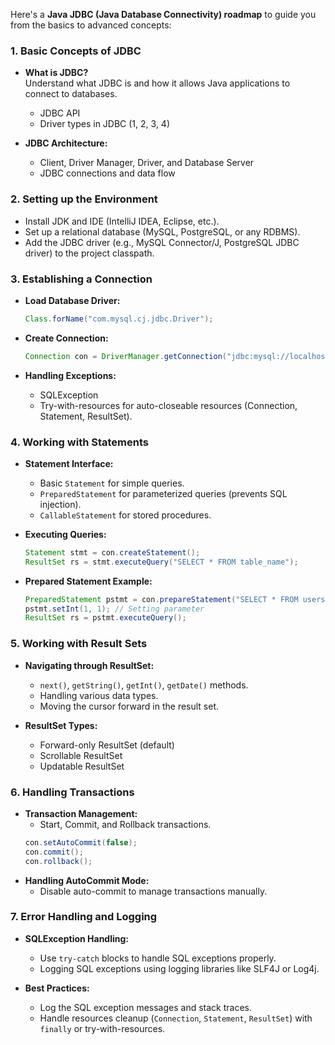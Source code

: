 Here's a **Java JDBC (Java Database Connectivity) roadmap** to guide you from the basics to advanced concepts:

### 1. **Basic Concepts of JDBC**
   - **What is JDBC?**  
     Understand what JDBC is and how it allows Java applications to connect to databases.
     - JDBC API
     - Driver types in JDBC (1, 2, 3, 4)
   
   - **JDBC Architecture:**
     - Client, Driver Manager, Driver, and Database Server
     - JDBC connections and data flow

### 2. **Setting up the Environment**
   - Install JDK and IDE (IntelliJ IDEA, Eclipse, etc.).
   - Set up a relational database (MySQL, PostgreSQL, or any RDBMS).
   - Add the JDBC driver (e.g., MySQL Connector/J, PostgreSQL JDBC driver) to the project classpath.
   
### 3. **Establishing a Connection**
   - **Load Database Driver:**
     ```java
     Class.forName("com.mysql.cj.jdbc.Driver");
     ```
   
   - **Create Connection:**
     ```java
     Connection con = DriverManager.getConnection("jdbc:mysql://localhost:3306/db_name", "username", "password");
     ```

   - **Handling Exceptions:**  
     - SQLException
     - Try-with-resources for auto-closeable resources (Connection, Statement, ResultSet).

### 4. **Working with Statements**
   - **Statement Interface:**  
     - Basic `Statement` for simple queries.
     - `PreparedStatement` for parameterized queries (prevents SQL injection).
     - `CallableStatement` for stored procedures.
   
   - **Executing Queries:**
     ```java
     Statement stmt = con.createStatement();
     ResultSet rs = stmt.executeQuery("SELECT * FROM table_name");
     ```

   - **Prepared Statement Example:**
     ```java
     PreparedStatement pstmt = con.prepareStatement("SELECT * FROM users WHERE id = ?");
     pstmt.setInt(1, 1); // Setting parameter
     ResultSet rs = pstmt.executeQuery();
     ```

### 5. **Working with Result Sets**
   - **Navigating through ResultSet:**
     - `next()`, `getString()`, `getInt()`, `getDate()` methods.
     - Handling various data types.
     - Moving the cursor forward in the result set.
   
   - **ResultSet Types:**
     - Forward-only ResultSet (default)
     - Scrollable ResultSet
     - Updatable ResultSet

### 6. **Handling Transactions**
   - **Transaction Management:**
     - Start, Commit, and Rollback transactions.
     ```java
     con.setAutoCommit(false);
     con.commit();
     con.rollback();
     ```
   - **Handling AutoCommit Mode:**  
     - Disable auto-commit to manage transactions manually.
   
### 7. **Error Handling and Logging**
   - **SQLException Handling:**  
     - Use `try-catch` blocks to handle SQL exceptions properly.
     - Logging SQL exceptions using logging libraries like SLF4J or Log4j.

   - **Best Practices:**
     - Log the SQL exception messages and stack traces.
     - Handle resources cleanup (`Connection`, `Statement`, `ResultSet`) with `finally` or try-with-resources.
